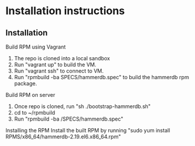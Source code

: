# Installation instructions

## Installation

Build RPM using Vagrant
1. The repo is cloned into a local sandbox
2. Run "vagrant up" to build the VM.
3. Run "vagrant ssh" to connect to VM.
4. Run "rpmbuild -ba SPECS/hammerdb.spec" to build the hammerdb rpm package.


Build RPM on server
1. Once repo is cloned, run "sh ./bootstrap-hammerdb.sh"
2. cd to ~/rpmbuild 
3. Run "rpmbuild -ba /SPECS/hammerdb.spec"

Installing the RPM 
Install the built RPM by running "sudo yum install RPMS/x86_64/hammerdb-2.19.el6.x86_64.rpm"


